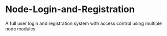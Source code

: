 # Node-Login-and-Registration
A full user login and registration system with access control using multiple node modules
